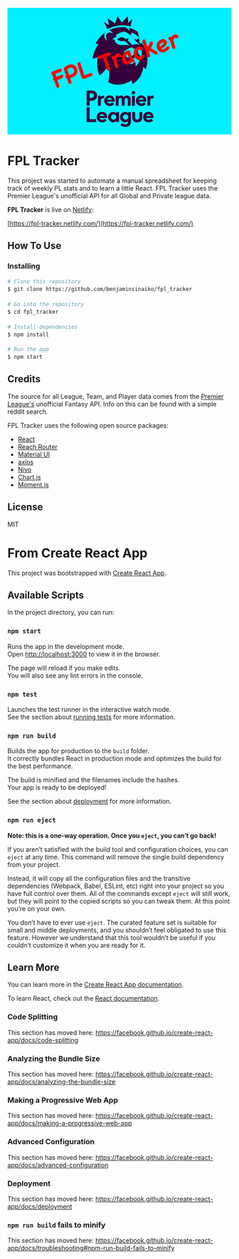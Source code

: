 ![FPL Tracker](./src/ui/assets/trackerLogo.jpg)

# FPL Tracker

This project was started to automate a manual spreadsheet for keeping track of weekly PL stats and to learn a little React. FPL Tracker uses the Premier League's unofficial API for all Global and Private league data.

**FPL Tracker** is live on [Netlify](https://netlify.com/):

[https://fpl-tracker.netlify.com/](https://fpl-tracker.netlify.com/)

## How To Use

### Installing

```bash
# Clone this repository
$ git clone https://github.com/benjaminsinaiko/fpl_tracker

# Go into the repository
$ cd fpl_tracker

# Install dependencies
$ npm install

# Run the app
$ npm start
```

## Credits

The source for all League, Team, and Player data comes from the [Premier League's](https://fantasy.premierleague.com/) unofficial Fantasy API. Info on this can be found with a simple reddit search.

FPL Tracker uses the following open source packages:

- [React](https://reactjs.org/)
- [Reach Router](https://reach.tech/router)
- [Material UI](https://material-ui.com/)
- [axios](https://github.com/axios/axios/)
- [Nivo](https://nivo.rocks/)
- [Chart.js](https://www.chartjs.org/)
- [Moment.js](https://momentjs.com/)

## License

MIT

# From Create React App

This project was bootstrapped with [Create React App](https://github.com/facebook/create-react-app).

## Available Scripts

In the project directory, you can run:

### `npm start`

Runs the app in the development mode.<br>
Open [http://localhost:3000](http://localhost:3000) to view it in the browser.

The page will reload if you make edits.<br>
You will also see any lint errors in the console.

### `npm test`

Launches the test runner in the interactive watch mode.<br>
See the section about [running tests](https://facebook.github.io/create-react-app/docs/running-tests) for more information.

### `npm run build`

Builds the app for production to the `build` folder.<br>
It correctly bundles React in production mode and optimizes the build for the best performance.

The build is minified and the filenames include the hashes.<br>
Your app is ready to be deployed!

See the section about [deployment](https://facebook.github.io/create-react-app/docs/deployment) for more information.

### `npm run eject`

**Note: this is a one-way operation. Once you `eject`, you can’t go back!**

If you aren’t satisfied with the build tool and configuration choices, you can `eject` at any time. This command will remove the single build dependency from your project.

Instead, it will copy all the configuration files and the transitive dependencies (Webpack, Babel, ESLint, etc) right into your project so you have full control over them. All of the commands except `eject` will still work, but they will point to the copied scripts so you can tweak them. At this point you’re on your own.

You don’t have to ever use `eject`. The curated feature set is suitable for small and middle deployments, and you shouldn’t feel obligated to use this feature. However we understand that this tool wouldn’t be useful if you couldn’t customize it when you are ready for it.

## Learn More

You can learn more in the [Create React App documentation](https://facebook.github.io/create-react-app/docs/getting-started).

To learn React, check out the [React documentation](https://reactjs.org/).

### Code Splitting

This section has moved here: https://facebook.github.io/create-react-app/docs/code-splitting

### Analyzing the Bundle Size

This section has moved here: https://facebook.github.io/create-react-app/docs/analyzing-the-bundle-size

### Making a Progressive Web App

This section has moved here: https://facebook.github.io/create-react-app/docs/making-a-progressive-web-app

### Advanced Configuration

This section has moved here: https://facebook.github.io/create-react-app/docs/advanced-configuration

### Deployment

This section has moved here: https://facebook.github.io/create-react-app/docs/deployment

### `npm run build` fails to minify

This section has moved here: https://facebook.github.io/create-react-app/docs/troubleshooting#npm-run-build-fails-to-minify
